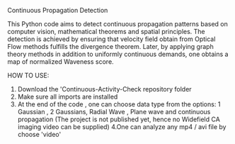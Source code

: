 Continuous Propagation Detection

This Python code aims to detect continuous propagation patterns based on computer vision, mathematical theorems and spatial principles. The detection is achieved by ensuring that velocity field obtain from Optical Flow methods fulfills the divergence theorem. Later, by applying graph theory methods in addition to uniformly continuous demands, one obtains a map of normalized Waveness score.



HOW TO USE:
1. Download the 'Continuous-Activity-Check repository folder
2. Make sure all imports are installed
3. At the end of the code , one can choose data type from the options: 1 Gaussian , 2 Gaussians, Radial Wave , Plane wave and continuous propagation 
(The project is not published yet, hence no Widefield CA imaging video can be supplied)
4.One can analyze any mp4 / avi file by choose 'video' 
